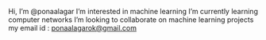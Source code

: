 Hi, I’m @ponaalagar
I’m interested in machine learning
I’m currently learning computer networks
I’m looking to collaborate on machine learning projects
my email id : ponaalagarok@gmail.com
